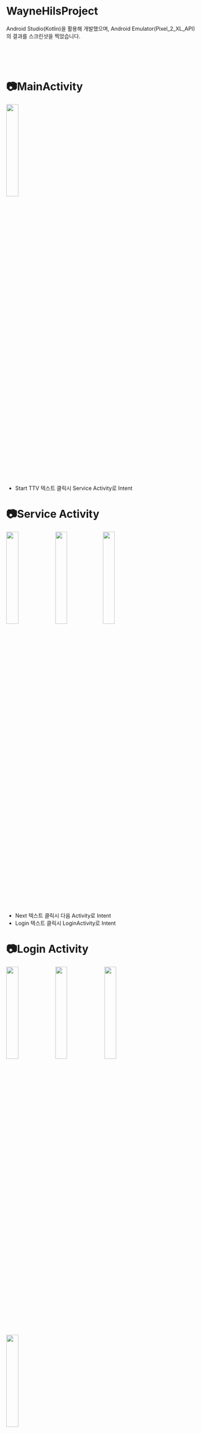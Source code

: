 # WayneHilsProject
Android Studio(Kotlin)을 활용해 개발했으며, Android Emulator(Pixel_2_XL_API)의 결과를 스크린샷을 찍었습니다.


<br><br><br>

# 📷MainActivity

 <img src = "https://user-images.githubusercontent.com/68366753/165314118-4a56aa79-f77b-4b80-b69b-9c9327b031db.png" width="25%" height="25%"><br><br>
* Start TTV 텍스트 클릭시 Service Activity로 Intent

 
 
# 📷Service Activity
 
<img src = "https://user-images.githubusercontent.com/68366753/165315014-01e5a9a9-0097-4887-bccc-71fecbe5238b.png" width="25%" height="25%"> <img src = "https://user-images.githubusercontent.com/68366753/165314653-e877c90b-dfb0-47ce-a420-92848adb7c06.png" width="25%" height="25%"><img src = "https://user-images.githubusercontent.com/68366753/165315191-f5e4f888-84c3-45a1-b184-c53978c5d637.png" width="25%" height="25%"><br><br>
* Next 텍스트 클릭시 다음 Activity로 Intent
* Login 텍스트 클릭시 LoginActivity로 Intent

<!-- <img width="360" alt="image" src="https://user-images.githubusercontent.com/68366753/165315014-01e5a9a9-0097-4887-bccc-71fecbe5238b.png">

<img width="360" alt="image" src="https://user-images.githubusercontent.com/68366753/165314653-e877c90b-dfb0-47ce-a420-92848adb7c06.png">

<img width="360" alt="image" src="https://user-images.githubusercontent.com/68366753/165315191-f5e4f888-84c3-45a1-b184-c53978c5d637.png"> -->

# 📷Login Activity
<img src = "https://user-images.githubusercontent.com/68366753/165315324-958382cc-221c-45fe-8917-29e2a08e0fe7.png" width="25%" height="25%"> <img src = "https://user-images.githubusercontent.com/68366753/165315927-927c21a6-7256-4e3e-bdc7-3e7b68997202.png" width="25%" height="25%"> <img src = "https://user-images.githubusercontent.com/68366753/165316167-854e28e3-1462-4517-b0c4-c3e51c8d4482.png" width="25%" height="25%"> <img src = "https://user-images.githubusercontent.com/68366753/165316977-3f2b1aaa-32ee-41ea-b968-68ffc2ab7541.png" width="25%" height="25%"><br><br>

* Login Edittext 및 Passwrod Edittext [Material design](https://material.io/components/text-fields)으로 구현.
* Password의 맨 끝에 있는 아이콘을 클릭하면 Password의 암호화가 해제.
* Email이나 Password가 틀리면 Error Textd와 Error SnackBar가 나타남(간단한 테스트 함수 생성 LoginActivity의 testemailchecking() 참고).

<!-- <img width="359" alt="image" src="https://user-images.githubusercontent.com/68366753/165315324-958382cc-221c-45fe-8917-29e2a08e0fe7.png">

<img width="360" alt="image" src="https://user-images.githubusercontent.com/68366753/165315927-927c21a6-7256-4e3e-bdc7-3e7b68997202.png">

<img width="360" alt="image" src="https://user-images.githubusercontent.com/68366753/165316167-854e28e3-1462-4517-b0c4-c3e51c8d4482.png">

<img width="359" alt="image" src="https://user-images.githubusercontent.com/68366753/165316977-3f2b1aaa-32ee-41ea-b968-68ffc2ab7541.png"> -->




